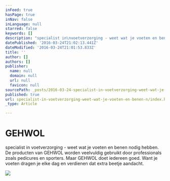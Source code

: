 ```yaml
---
inFeed: true
hasPage: true
inNav: false
inLanguage: null
starred: false
keywords: []
description: "specialist in\nvoetverzorging - weet wat je voeten en benen nodig hebben. De producten van\nGEHWOL worden veelvuldig gebruikt door professionals zoals pedicures en\nsporters. Maar GEHWOL doet iedereen goed. Want je voeten dragen je elke dag en\nverdienen dat extra beetje aandacht.\_"
datePublished: '2016-03-24T21:02:13.441Z'
dateModified: '2016-03-24T21:01:53.833Z'
title: ''
author: []
authors: []
publisher:
  name: null
  domain: null
  url: null
  favicon: null
sourcePath: _posts/2016-03-24-specialist-in-voetverzorging-weet-wat-je-voeten-en-benen-n.md
published: true
url: specialist-in-voetverzorging-weet-wat-je-voeten-en-benen-n/index.html
_type: Article

---
```

# GEHWOL

specialist in
voetverzorging - weet wat je voeten en benen nodig hebben. De producten van
GEHWOL worden veelvuldig gebruikt door professionals zoals pedicures en
sporters. Maar GEHWOL doet iedereen goed. Want je voeten dragen je elke dag en
verdienen dat extra beetje aandacht. 

  
![](https://the-grid-user-content.s3-us-west-2.amazonaws.com/22a3a96f-9a2b-4332-a1eb-5a72d495c733.jpg)